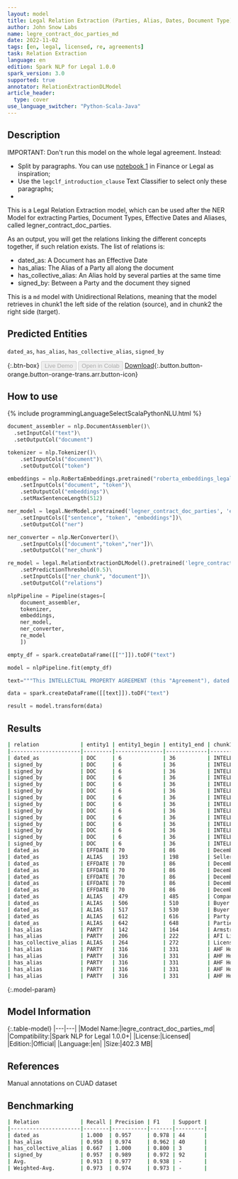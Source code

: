 ```yaml
---
layout: model
title: Legal Relation Extraction (Parties, Alias, Dates, Document Type) (Md, Undirectional)
author: John Snow Labs
name: legre_contract_doc_parties_md
date: 2022-11-02
tags: [en, legal, licensed, re, agreements]
task: Relation Extraction
language: en
edition: Spark NLP for Legal 1.0.0
spark_version: 3.0
supported: true
annotator: RelationExtractionDLModel
article_header:
  type: cover
use_language_switcher: "Python-Scala-Java"
---
```


## Description
IMPORTANT: Don't run this model on the whole legal agreement. Instead:
- Split by paragraphs. You can use [notebook 1](https://github.com/JohnSnowLabs/spark-nlp-workshop/tree/master/tutorials/Certification_Trainings_JSL) in Finance or Legal as inspiration;
- Use the `legclf_introduction_clause` Text Classifier to select only these paragraphs; 
- 
This is a Legal Relation Extraction model, which can be used after the NER Model for extracting Parties, Document Types, Effective Dates and Aliases, called legner_contract_doc_parties.

As an output, you will get the relations linking the different concepts together, if such relation exists. The list of relations is:

- dated_as: A Document has an Effective Date
- has_alias: The Alias of a Party all along the document
- has_collective_alias: An Alias hold by several parties at the same time
- signed_by: Between a Party and the document they signed

This is a `md` model with Unidirectional Relations, meaning that the model retrieves in chunk1 the left side of the relation (source), and in chunk2 the right side (target).

## Predicted Entities

`dated_as`, `has_alias`, `has_collective_alias`, `signed_by`

{:.btn-box}
<button class="button button-orange" disabled>Live Demo</button>
<button class="button button-orange" disabled>Open in Colab</button>
[Download](https://s3.amazonaws.com/auxdata.johnsnowlabs.com/legal/models/legre_contract_doc_parties_md_en_1.0.0_3.0_1667404651340.zip){:.button.button-orange.button-orange-trans.arr.button-icon}

## How to use



<div class="tabs-box" markdown="1">
{% include programmingLanguageSelectScalaPythonNLU.html %}

```python
document_assembler = nlp.DocumentAssembler()\
  .setInputCol("text")\
  .setOutputCol("document")

tokenizer = nlp.Tokenizer()\
    .setInputCols("document")\
    .setOutputCol("token")

embeddings = nlp.RoBertaEmbeddings.pretrained("roberta_embeddings_legal_roberta_base", "en") \
    .setInputCols("document", "token")\
    .setOutputCol("embeddings")\
    .setMaxSentenceLength(512)

ner_model = legal.NerModel.pretrained('legner_contract_doc_parties', 'en', 'legal/models')\
    .setInputCols(["sentence", "token", "embeddings"])\
    .setOutputCol("ner")

ner_converter = nlp.NerConverter()\
    .setInputCols(["document","token","ner"])\
    .setOutputCol("ner_chunk")

re_model = legal.RelationExtractionDLModel().pretrained('legre_contract_doc_parties_md', 'en', 'legal/models')\
    .setPredictionThreshold(0.5)\
    .setInputCols(["ner_chunk", "document"])\
    .setOutputCol("relations")

nlpPipeline = Pipeline(stages=[
    document_assembler,
    tokenizer,
    embeddings,
    ner_model,
    ner_converter,
    re_model
    ])

empty_df = spark.createDataFrame([[""]]).toDF("text")

model = nlpPipeline.fit(empty_df)

text="""This INTELLECTUAL PROPERTY AGREEMENT (this "Agreement"), dated as of December 31, 2018 (the "Effective Date") is entered into by and between Armstrong Flooring, Inc., a Delaware corporation ("Seller") and AFI Licensing LLC, a Delaware limited liability company ("Licensing" and together with Seller, "Arizona") and AHF Holding, Inc. (formerly known as Tarzan HoldCo, Inc.), a Delaware corporation ("Buyer") and Armstrong Hardwood Flooring Company, a Tennessee corporation (the "Company" and together with Buyer the "Buyer Entities") (each of Arizona on the one hand and the Buyer Entities on the other hand, a "Party" and collectively, the "Parties")."""

data = spark.createDataFrame([[text]]).toDF("text")

result = model.transform(data)
```

</div>

## Results

```bash
| relation             | entity1 | entity1_begin | entity1_end | chunk1                          | entity2 | entity2_begin | entity2_end | chunk2                              | confidence |
|----------------------|---------|---------------|-------------|---------------------------------|---------|---------------|-------------|-------------------------------------|------------|
| dated_as             | DOC     | 6             | 36          | INTELLECTUAL PROPERTY AGREEMENT | EFFDATE | 70            | 86          | December 31, 2018                   | 0.99994016 |
| signed_by            | DOC     | 6             | 36          | INTELLECTUAL PROPERTY AGREEMENT | PARTY   | 142           | 164         | Armstrong Flooring, Inc             | 0.9995191  |
| signed_by            | DOC     | 6             | 36          | INTELLECTUAL PROPERTY AGREEMENT | ALIAS   | 193           | 198         | Seller                              | 0.9823355  |
| signed_by            | DOC     | 6             | 36          | INTELLECTUAL PROPERTY AGREEMENT | PARTY   | 206           | 222         | AFI Licensing LLC                   | 0.9989542  |
| signed_by            | DOC     | 6             | 36          | INTELLECTUAL PROPERTY AGREEMENT | ALIAS   | 264           | 272         | Licensing                           | 0.92109    |
| signed_by            | DOC     | 6             | 36          | INTELLECTUAL PROPERTY AGREEMENT | ALIAS   | 293           | 298         | Seller                              | 0.9938019  |
| signed_by            | DOC     | 6             | 36          | INTELLECTUAL PROPERTY AGREEMENT | PARTY   | 316           | 331         | AHF Holding, Inc                    | 0.9989403  |
| signed_by            | DOC     | 6             | 36          | INTELLECTUAL PROPERTY AGREEMENT | ALIAS   | 400           | 404         | Buyer                               | 0.89959186 |
| signed_by            | DOC     | 6             | 36          | INTELLECTUAL PROPERTY AGREEMENT | PARTY   | 412           | 446         | Armstrong Hardwood Flooring Company | 0.9974464  |
| signed_by            | DOC     | 6             | 36          | INTELLECTUAL PROPERTY AGREEMENT | ALIAS   | 479           | 485         | Company                             | 0.95839113 |
| signed_by            | DOC     | 6             | 36          | INTELLECTUAL PROPERTY AGREEMENT | ALIAS   | 506           | 510         | Buyer                               | 0.95839113 |
| signed_by            | DOC     | 6             | 36          | INTELLECTUAL PROPERTY AGREEMENT | ALIAS   | 517           | 530         | Buyer Entities                      | 0.95839113 |
| signed_by            | DOC     | 6             | 36          | INTELLECTUAL PROPERTY AGREEMENT | ALIAS   | 612           | 616         | Party                               | 0.95839113 |
| signed_by            | DOC     | 6             | 36          | INTELLECTUAL PROPERTY AGREEMENT | ALIAS   | 642           | 648         | Parties                             | 0.95839113 |
| dated_as             | EFFDATE | 70            | 86          | December 31, 2018               | PARTY   | 142           | 164         | Armstrong Flooring, Inc             | 0.69556713 |
| dated_as             | ALIAS   | 193           | 198         | Seller                          | EFFDATE | 70            | 86          | December 31, 2018                   | 0.7183331  |
| dated_as             | EFFDATE | 70            | 86          | December 31, 2018               | ALIAS   | 264           | 272         | Licensing                           | 0.7500907  |
| dated_as             | EFFDATE | 70            | 86          | December 31, 2018               | ALIAS   | 293           | 298         | Seller                              | 0.6601122  |
| dated_as             | EFFDATE | 70            | 86          | December 31, 2018               | PARTY   | 316           | 331         | AHF Holding, Inc                    | 0.52062315 |
| dated_as             | EFFDATE | 70            | 86          | December 31, 2018               | ALIAS   | 400           | 404         | Buyer                               | 0.7104727  |
| dated_as             | EFFDATE | 70            | 86          | December 31, 2018               | PARTY   | 412           | 446         | Armstrong Hardwood Flooring Company | 0.70473474 |
| dated_as             | ALIAS   | 479           | 485         | Company                         | EFFDATE | 70            | 86          | December 31, 2018                   | 0.98484945 |
| dated_as             | ALIAS   | 506           | 510         | Buyer                           | EFFDATE | 70            | 86          | December 31, 2018                   | 0.98484945 |
| dated_as             | ALIAS   | 517           | 530         | Buyer Entities                  | EFFDATE | 70            | 86          | December 31, 2018                   | 0.98484945 |
| dated_as             | ALIAS   | 612           | 616         | Party                           | EFFDATE | 70            | 86          | December 31, 2018                   | 0.98484945 |
| dated_as             | ALIAS   | 642           | 648         | Parties                         | EFFDATE | 70            | 86          | December 31, 2018                   | 0.98484945 |
| has_alias            | PARTY   | 142           | 164         | Armstrong Flooring, Inc         | ALIAS   | 264           | 272         | Licensing                           | 0.686296   |
| has_alias            | PARTY   | 206           | 222         | AFI Licensing LLC               | ALIAS   | 264           | 272         | Licensing                           | 0.8194909  |
| has_collective_alias | ALIAS   | 264           | 272         | Licensing                       | PARTY   | 316           | 331         | AHF Holding, Inc                    | 0.5534526  |
| has_alias            | PARTY   | 316           | 331         | AHF Holding, Inc                | ALIAS   | 479           | 485         | Company                             | 0.52909577 |
| has_alias            | PARTY   | 316           | 331         | AHF Holding, Inc                | ALIAS   | 506           | 510         | Buyer                               | 0.52909607 |
| has_alias            | PARTY   | 316           | 331         | AHF Holding, Inc                | ALIAS   | 517           | 530         | Buyer Entities                      | 0.52909607 |
| has_alias            | PARTY   | 316           | 331         | AHF Holding, Inc                | ALIAS   | 612           | 616         | Party                               | 0.52909607 |
| has_alias            | PARTY   | 316           | 331         | AHF Holding, Inc                | ALIAS   | 642           | 648         | Parties                             | 0.52909607 |
```

{:.model-param}
## Model Information

{:.table-model}
|---|---|
|Model Name:|legre_contract_doc_parties_md|
|Compatibility:|Spark NLP for Legal 1.0.0+|
|License:|Licensed|
|Edition:|Official|
|Language:|en|
|Size:|402.3 MB|

## References

Manual annotations on CUAD dataset

## Benchmarking

```bash
| Relation             | Recall | Precision | F1    | Support |
|----------------------|--------|-----------|-------|---------|
| dated_as             | 1.000  | 0.957     | 0.978 | 44      |
| has_alias            | 0.950  | 0.974     | 0.962 | 40      |
| has_collective_alias | 0.667  | 1.000     | 0.800 | 3       |
| signed_by            | 0.957  | 0.989     | 0.972 | 92      |
| Avg.                 | 0.913  | 0.977     | 0.938 | -       |
| Weighted-Avg.        | 0.973  | 0.974     | 0.973 | -       |
```
